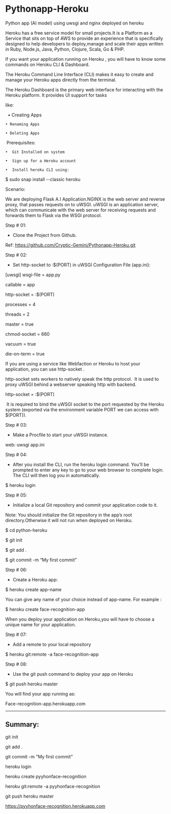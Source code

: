 # Pythonapp-Heroku
Python app (AI model) using uwsgi and nginx deployed on heroku


Heroku has a free service model for small projects.It is a Platform as a Service that sits on top of AWS to provide an experience that is specifically designed to help developers to deploy,manage and scale their apps written in Ruby, Node.js, Java, Python, Clojure, Scala, Go & PHP.

If you want your application running on Heroku , you will have to know some commands on Heroku CLI & Dashboard.

The Heroku Command Line Interface (CLI) makes it easy to create and manage your Heroku apps directly from the terminal.

The Heroku Dashboard is the primary web interface for interacting with the Heroku platform. It provides UI support for tasks 

like:


 
    • Creating Apps
    
    • Renaming Apps
    
    • Deleting Apps

 Prerequisites:

    •  Git Installed on system

    •  Sign up for a Heroku account

    •  Install heroku CLI using:

$ sudo snap install --classic heroku


Scenario:

We are deploying Flask A.I Application.NGINX is the web server and reverse proxy, that passes requests on to uWSGI. uWSGI is an application server, which can communicate with the web server for receiving requests and forwards them to Flask via the WSGI protocol.


Step # 01:
 
- Clone the Project from Github.

Ref: https://github.com/Cryptic-Gemini/Pythonapp-Heroku.git


Step # 02:

- Set http-socket to :$(PORT) in uWSGI Configuration File (app.ini):

[uwsgi]
wsgi-file = app.py

callable = app

http-socket = :$(PORT)

processes = 4

threads = 2

master = true

chmod-socket = 660

vacuum = true

die-on-term = true

If you are using a service like Webfaction or Heroku to host your application, you can use http-socket .

http-socket sets workers to natively speak the http protocol. 
It is used to proxy uWSGI behind a webserver speaking http with backend.

http-socket = :$(PORT)


 It is required to bind the uWSGI socket to the port requested by the Heroku system (exported via the environment variable PORT we can access with $(PORT)).


Step # 03:
 
 - Make a Procfile to start your uWSGI instance.

web: uwsgi app.ini




Step # 04:

- After you install the CLI, run the heroku login command. You’ll be prompted to enter any key to go to your web browser to complete login. The CLI will then log you in automatically.

$ heroku login

Step # 05:

- Initialize a local Git repository and commit your application code to it.

Note: You should initialize the Git repository in the app’s root directory.Otherwise it will not run when deployed on Heroku.

$ cd python-heroku

$ git init

$ git add .

$ git commit -m “My first commit”

Step # 06:

- Create a Heroku app:

$ heroku create app-name

You can give any name of your choice instead of app-name.
For example :

$ heroku create face-recognition-app

When you deploy your application on Heroku,you will have to choose a unique name for your application. 


Step # 07:

- Add a remote to your local repository


$ heroku git:remote -a face-recognition-app



Step # 08:

- Use the git push command to deploy your app on Heroku


$ git push heroku master 


You will find your app running as:

Face-recognition-app.herokuapp.com

----------------------------------------------------------------------------------------------------------------------------
Summary:
----------------------------------------------------------------------------------------------------------------------------

git init

git add .

 git commit -m "My first commit"

heroku login

heroku create pyyhonface-recognition

heroku git:remote -a pyyhonface-recognition

git push heroku master

  https://pyyhonface-recognition.herokuapp.com
